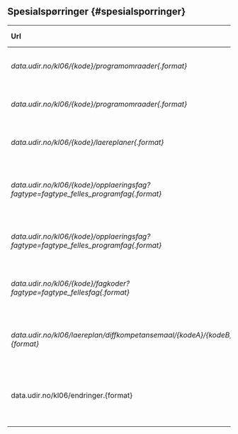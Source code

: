 ## Spesialspørringer {#spesialsporringer}

| **Url** | **Beskrivelse** | **Støttede formater** | **Eksempel** |
| :--- | :--- | :--- | :--- |
| _data.udir.no/kl06/{kode}/programomraader{.format}_ | Henter ut alle programområder for et fag | XML \(.xml\), JSON \(.json\) | [http://data.udir.no/kl06/AMB2002/programomraader.json](/	http://data.udir.no/kl06/AMB2002/programomraader.json) |
| _data.udir.no/kl06/{kode}/programomraader{.format}_ | Henter ut alle programområder for et opplæringsfag | XML \(.xml\), JSON \(.json\) | [http://data.udir.no/kl06/AMB2Z02/programomraader.json](/	http://data.udir.no/kl06/AMB2002/programomraader.json) |
| _data.udir.no/kl06/{kode}/laereplaner{.format}_ | Henter ut alle læreplaner for et programområde | XML \(.xml\), JSON \(.json\) | [http://data.udir.no/kl06/DHTRB3----/laereplaner.json](http://data.udir.no/kl06/DHTRB3----/laereplaner.json) |
| _data.udir.no/kl06/{kode}/opplaeringsfag?fagtype=fagtype\_felles\_programfag{.format}_ | Hent alle opplæringsfag for prograomområde med presisering av fagtype | XML \(.xml\), JSON \(.json\) | [http://data.udir.no/kl06/DHTRB3----/opplaeringsfag?fagype=fagtype\_felles\_programfag&format=json](http://data.udir.no/kl06/DHTRB3----/opplaeringsfag?fagype=fagtype_felles_programfag&format=json) |
| _data.udir.no/kl06/{kode}/opplaeringsfag? fagtype=fagtype\_felles\_programfag{.format}_ | Hent alle opplæringsfag for fag med presisering av fagtype | XML \(.xml\), JSON \(.json\) | [http://data.udir.no/kl06/AMB2002/opplaeringsfag?fagtype=fagtype\_felles\_programfag&format=json](http://data.udir.no/kl06/AMB2002/opplaeringsfag?fagtype=fagtype_felles_programfag&format=json) |
| _data.udir.no/kl06/{kode}/fagkoder? fagtype=fagtype\_fellesfag{.format}_ | Hent alle fagkoder for programområde med presisering av fagtype | XML \(.xml\), JSON \(.json\) | [http://data.udir.no/kl06/BABAT1----/fagkoder?fagtype=fagtype\_fellesfag&format=json](/	http://data.udir.no/kl06/BABAT1----/fagkoder?fagtype=fagtype_fellesfag&format=json) |
| _data.udir.no/kl06/laereplan/diffkompetansemaal/{kodeA}/{kodeB}.{format}_ | Hent forskjeller i kompetansemål og felles kompetansemål for læreplan A og B | XML \(.xml\), JSON \(.json\) | [http://data.udir.no/kl06/laereplan/diffkompetansemaal/MAT1-03/MAT1-04.json](http://data.udir.no/kl06/laereplan/diffkompetansemaal/MAT1-03/MAT1-04.json) |
| data.udir.no/kl06/endringer.{format} | Hent liste over siste publiserte endringer | XML \(.xml\), JSON \(.json\),   HTML \(.html\) | [http://data.udir.no/kl06/endringer.json](http://data.udir.no/kl06/endringer.json) |
|  |  |  |  |



